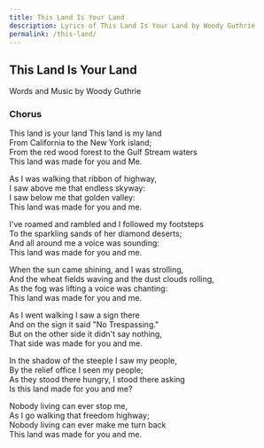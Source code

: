 ```yaml
---
title: This Land Is Your Land
description: Lyrics of This Land Is Your Land by Woody Guthrie
permalink: /this-land/
---
```

## This Land Is Your Land

Words and Music by Woody Guthrie

### Chorus

This land is your land This land is my land  
From California to the New York island;  
From the red wood forest to the Gulf Stream waters  
This land was made for you and Me.

As I was walking that ribbon of highway,  
I saw above me that endless skyway:  
I saw below me that golden valley:  
This land was made for you and me.

I've roamed and rambled and I followed my footsteps  
To the sparkling sands of her diamond deserts;  
And all around me a voice was sounding:  
This land was made for you and me.

When the sun came shining, and I was strolling,  
And the wheat fields waving and the dust clouds rolling,  
As the fog was lifting a voice was chanting:  
This land was made for you and me.

As I went walking I saw a sign there  
And on the sign it said "No Trespassing."  
But on the other side it didn't say nothing,  
That side was made for you and me.

In the shadow of the steeple I saw my people,  
By the relief office I seen my people;  
As they stood there hungry, I stood there asking  
Is this land made for you and me?

Nobody living can ever stop me,  
As I go walking that freedom highway;  
Nobody living can ever make me turn back  
This land was made for you and me. 
